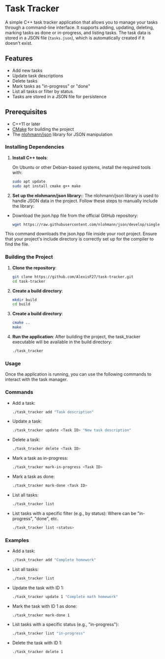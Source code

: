 # Task Tracker

A simple C++ task tracker application that allows you to manage your tasks through a command-line interface. It supports adding, updating, deleting, marking tasks as done or in-progress, and listing tasks. The task data is stored in a JSON file (`tasks.json`), which is automatically created if it doesn't exist.

## Features

- Add new tasks
- Update task descriptions
- Delete tasks
- Mark tasks as "in-progress" or "done"
- List all tasks or filter by status
- Tasks are stored in a JSON file for persistence

## Prerequisites

- C++11 or later
- [CMake](https://cmake.org/) for building the project
- The [nlohmann/json](https://github.com/nlohmann/json) library for JSON manipulation

### Installing Dependencies

1. **Install C++ tools**:

   On Ubuntu or other Debian-based systems, install the required tools with:
   ```bash
   sudo apt update
   sudo apt install cmake g++ make

2. **Set up the nlohmann/json library:**:
The nlohmann/json library is used to handle JSON data in the project. Follow these steps to manually include the library:
- Download the json.hpp file from the official GitHub repository:
     ```bash
     wget https://raw.githubusercontent.com/nlohmann/json/develop/single_include/nlohmann/json.hpp -P include/nlohmann/

This command downloads the json.hpp file inside your root project. Ensure that your project's include directory is correctly set up for the compiler to find the file.
  


### Building the Project

1. **Clone the repository**:
   
   ```bash
   git clone https://github.com/AlexisF27/task-tracker.git
   cd task-tracker

2. **Create a build directory**:
   ```bash
   mkdir build
   cd build

3. **Create a build directory**:
   ```bash
   cmake ..
   make
4. **Run the application**: 
   After building the project, the task_tracker executable will be available in the build directory:
   ```bash
   ./task_tracker

### Usage
Once the application is running, you can use the following commands to interact with the task manager.

### Commands

- Add a task:
   ```bash
   ./task_tracker add "Task description"

- Update a task:
   ```bash
   ./task_tracker update <Task ID> "New task description"

- Delete a task:
   ```bash
   ./task_tracker delete <Task ID>

- Mark a task as in-progress:
   ```bash
   ./task_tracker mark-in-progress <Task ID>

- Mark a task as done:
   ```bash
   ./task_tracker mark-done <Task ID>

- List all tasks:
   ```bash
   ./task_tracker list

- List tasks with a specific filter (e.g., by status):
   Where <status> can be "in-progress", "done", etc.
   ```bash
   ./task_tracker list <status>


### Examples
- Add a task:
   ```bash
   ./task_tracker add "Complete homework"

- List all tasks:
    ```bash
    ./task_tracker list
    
- Update the task with ID 1:
   ```bash
   ./task_tracker update 1 "Complete math homework"
- Mark the task with ID 1 as done:
   ```bash
   ./task_tracker mark-done 1

- List tasks with a specific status (e.g., "in-progress"):
   ```bash
   ./task_tracker list "in-progress"

- Delete the task with ID 1:
   ```bash
   ./task_tracker delete 1
